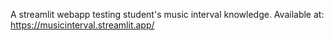 A streamlit webapp testing student's music interval knowledge. Available at: https://musicinterval.streamlit.app/
